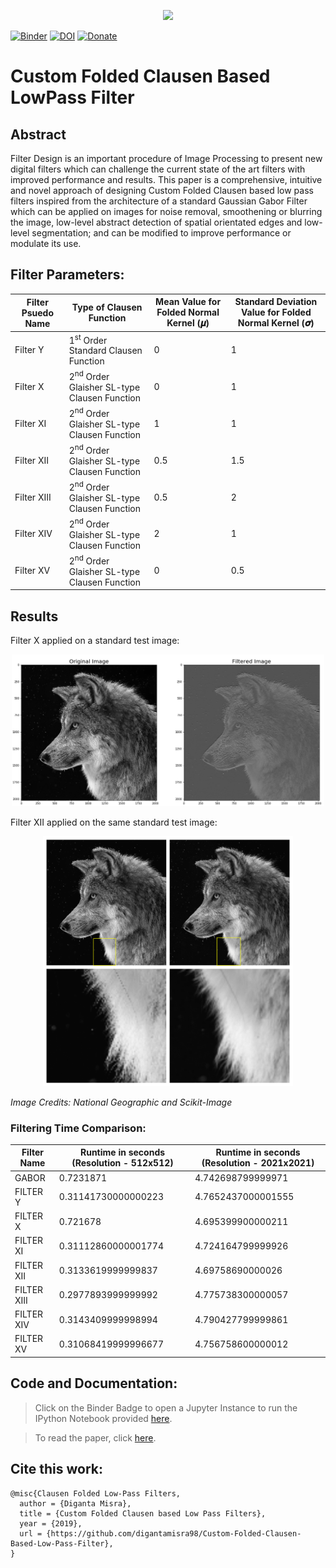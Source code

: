 <p align="center">
  <img width="700" src="Observations/allX.png">
</p>

[![Binder](https://mybinder.org/badge_logo.svg)](https://mybinder.org/v2/gh/digantamisra98/Custom-Folded-Clausen-Based-Low-Pass-Filter/master)
[![DOI](https://zenodo.org/badge/192178248.svg)](https://zenodo.org/badge/latestdoi/192178248)
[![Donate](https://img.shields.io/badge/License-MIT-brightgreen.svg)](LICENSE)

# Custom Folded Clausen Based LowPass Filter

## Abstract

Filter Design is an important procedure of Image Processing to present new digital filters which can challenge the current state of the art filters with improved performance and results. This paper is a comprehensive, intuitive and novel approach of designing Custom Folded Clausen based low pass filters inspired from the architecture of a standard Gaussian Gabor Filter which can be applied on images for noise removal, smoothening or blurring the image, low-level abstract detection of spatial orientated edges and low-level segmentation; and can be modified to improve performance or modulate its use. 

## Filter Parameters:

|Filter Psuedo Name| Type of Clausen Function| Mean Value for Folded Normal Kernel (𝝁)| Standard Deviation Value for Folded Normal Kernel (𝝈)|
|---|---|---|---|
|Filter Y|1<sup>st</sup> Order Standard Clausen Function|0 |1| 
|Filter X| 2<sup>nd</sup> Order Glaisher SL-type Clausen Function|0 | 1|
|Filter XI|  2<sup>nd</sup> Order Glaisher SL-type Clausen Function|1 |1 |
|Filter XII| 2<sup>nd</sup> Order Glaisher SL-type Clausen Function|0.5 |1.5 |
|Filter XIII|  2<sup>nd</sup> Order Glaisher SL-type Clausen Function|0.5|2 |
|Filter XIV | 2<sup>nd</sup> Order Glaisher SL-type Clausen Function |2 |1 |
|Filter XV | 2<sup>nd</sup> Order Glaisher SL-type Clausen Function|0 | 0.5 |

## Results

Filter X applied on a standard test image:
<div style="text-align:center"><img src ="Observations/Filtered Image.png"  width="500"/></div>

Filter XII applied on the same standard test image:
<div style="text-align:center"><img src ="Observations/zoom.png"  width="400"/></div>

<em> Image Credits: National Geographic and Scikit-Image
</em>

### Filtering Time Comparison:

|Filter Name| Runtime in seconds (Resolution - 512x512) | Runtime in seconds (Resolution - 2021x2021)|
|---|---|---|
|GABOR |0.7231871 |4.742698799999971 |
|FILTER Y |0.31141730000000223| 4.7652437000001555 | 
|FILTER X |0.721678| 4.695399900000211 |
|FILTER XI |0.31112860000001774| 4.724164799999926 |
|FILTER XII |0.3133619999999837| 4.69758690000026 |
|FILTER XIII |0.2977893999999992| 4.775738300000057 |
|FILTER XIV |0.3143409999998994| 4.790427799999861 |
|FILTER XV |0.31068419999996677| 4.756758600000012 |

## Code and Documentation: 

> Click on the Binder Badge to open a Jupyter Instance to run the IPython Notebook provided [here](https://github.com/digantamisra98/Custom-Folded-Clausen-Based-Low-Pass-Filter/blob/master/Clausen_Folded_Filter.ipynb). 


> To read the paper, click [here](https://github.com/digantamisra98/Custom-Folded-Clausen-Based-Low-Pass-Filter/blob/master/CS.pdf).

## Cite this work:

```
@misc{Clausen Folded Low-Pass Filters,
  author = {Diganta Misra},
  title = {Custom Folded Clausen based Low Pass Filters},
  year = {2019},
  url = {https://github.com/digantamisra98/Custom-Folded-Clausen-Based-Low-Pass-Filter},
}
```
